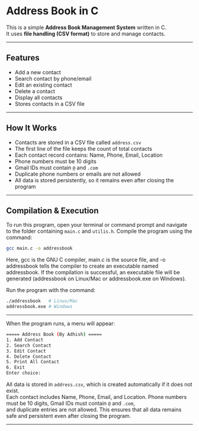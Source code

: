 # Address Book in C

This is a simple **Address Book Management System** written in C.  
It uses **file handling (CSV format)** to store and manage contacts.

---

## Features
- Add a new contact  
- Search contact by phone/email  
- Edit an existing contact  
- Delete a contact  
- Display all contacts  
- Stores contacts in a CSV file  

---

## How It Works
- Contacts are stored in a CSV file called `address.csv`  
- The first line of the file keeps the count of total contacts  
- Each contact record contains: Name, Phone, Email, Location  
- Phone numbers must be 10 digits  
- Gmail IDs must contain `@` and `.com`  
- Duplicate phone numbers or emails are not allowed  
- All data is stored persistently, so it remains even after closing the program  

---

## Compilation & Execution

To run this program, open your terminal or command prompt and navigate to the folder containing `main.c` and `utilis.h`. Compile the program using the command:

```bash
gcc main.c -o addressbook
```
Here, gcc is the GNU C compiler, main.c is the source file, and -o addressbook tells the compiler to create an executable named addressbook.
If the compilation is successful, an executable file will be generated (addressbook on Linux/Mac or addressbook.exe on Windows).

Run the program with the command:
```bash
./addressbook   # Linux/Mac
addressbook.exe # Windows
```

---
When the program runs, a menu will appear:
```bash
===== Address Book (By Adhish) =====
1. Add Contact
2. Search Contact
3. Edit Contact
4. Delete Contact
5. Print All Contact
6. Exit
Enter choice:
```
All data is stored in `address.csv`, which is created automatically if it does not exist.  
Each contact includes Name, Phone, Email, and Location. Phone numbers must be 10 digits, Gmail IDs must contain `@` and `.com`,  
and duplicate entries are not allowed. This ensures that all data remains safe and persistent even after closing the program.

---



